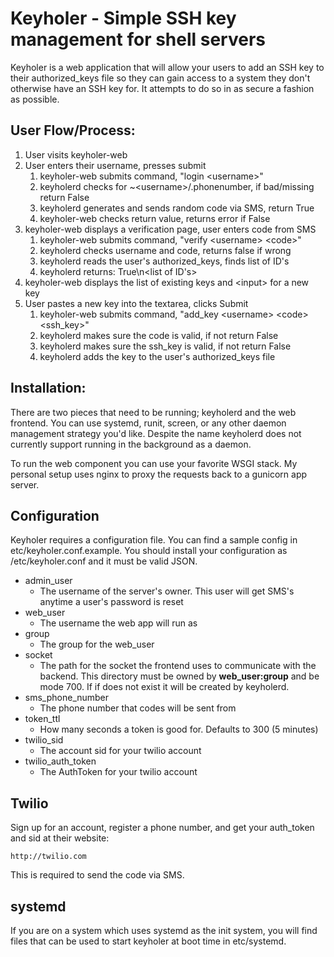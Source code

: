 Keyholer - Simple SSH key management for shell servers
======================================================

Keyholer is a web application that will allow your users to add an SSH key
to their authorized_keys file so they can gain access to a system they don't
otherwise have an SSH key for. It attempts to do so in as secure a fashion
as possible.

User Flow/Process:
------------------

1. User visits keyholer-web
2. User enters their username, presses submit
    1. keyholer-web submits command, "login &lt;username&gt;"
    2. keyholerd checks for ~&lt;username&gt;/.phonenumber, if bad/missing return False
    3. keyholerd generates and sends random code via SMS, return True
    4. keyholer-web checks return value, returns error if False
3. keyholer-web displays a verification page, user enters code from SMS
    1. keyholer-web submits command, "verify &lt;username&gt; &lt;code&gt;"
    2. keyholerd checks username and code, returns false if wrong
    3. keyholerd reads the user's authorized_keys, finds list of ID's
    4. keyholerd returns: True\n&lt;list of ID's&gt;
4. keyholer-web displays the list of existing keys and &lt;input&gt; for a new key
5. User pastes a new key into the textarea, clicks Submit
    1. keyholer-web submits command, "add_key &lt;username&gt; &lt;code&gt; &lt;ssh_key&gt;"
    2. keyholerd makes sure the code is valid, if not return False
    3. keyholerd makes sure the ssh_key is valid, if not return False
    4. keyholerd adds the key to the user's authorized_keys file

Installation:
-------------

There are two pieces that need to be running; keyholerd and the web frontend.
You can use systemd, runit, screen, or any other daemon management strategy
you'd like. Despite the name keyholerd does not currently support running in
the background as a daemon.

To run the web component you can use your favorite WSGI stack. My personal 
setup uses nginx to proxy the requests back to a gunicorn app server.

Configuration
-------------

Keyholer requires a configuration file. You can find a sample config in
etc/keyholer.conf.example. You should install your configuration as 
/etc/keyholer.conf and it must be valid JSON.

* admin_user
    * The username of the server's owner. This user will get SMS's anytime a user's password is reset
* web_user
    * The username the web app will run as
* group
    * The group for the web_user
* socket
    * The path for the socket the frontend uses to communicate with the backend. This directory must be owned by **web_user:group** and be mode 700. If if does not exist it will be created by keyholerd.
* sms_phone_number
    * The phone number that codes will be sent from
* token_ttl
    * How many seconds a token is good for. Defaults to 300 (5 minutes)
* twilio_sid
    * The account sid for your twilio account
* twilio_auth_token
    * The AuthToken for your twilio account

Twilio
------

Sign up for an account, register a phone number, and get your auth_token and
sid at their website:

    http://twilio.com

This is required to send the code via SMS.

systemd
-------

If you are on a system which uses systemd as the init system, you will find
files that can be used to start keyholer at boot time in etc/systemd.
